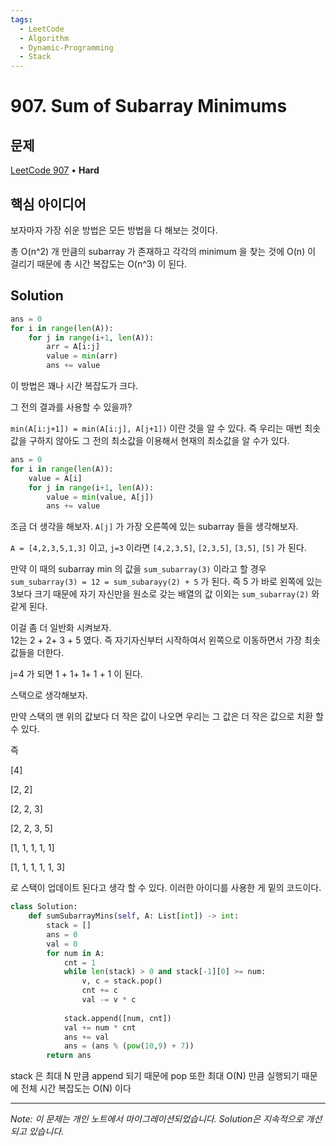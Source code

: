 ```yaml
---
tags:
  - LeetCode
  - Algorithm
  - Dynamic-Programming
  - Stack
---
```


# 907. Sum of Subarray Minimums

## 문제

[LeetCode 907](https://leetcode.com/problems/sum-of-subarray-minimums/) • **Hard**

## 핵심 아이디어

보자마자 가장 쉬운 방법은 모든 방법을 다 해보는 것이다.

총 O(n^2) 개 만큼의 subarray 가 존재하고 각각의 minimum 을 찾는 것에 O(n) 이 걸리기 때문에 총 시간 복잡도는 O(n^3) 이 된다.

## Solution

```python
ans = 0
for i in range(len(A)):
	for j in range(i+1, len(A)):
		arr = A[i:j]
		value = min(arr)
		ans += value
```

  

이 방법은 꽤나 시간 복잡도가 크다.

  

그 전의 결과를 사용할 수 있을까?

`min(A[i:j+1]) = min(A[i:j], A[j+1])` 이란 것을 알 수 있다. 즉 우리는 매번 최솟값을 구하지 않아도 그 전의 최소값을 이용해서 현재의 최소값을 알 수가 있다.

```python
ans = 0
for i in range(len(A)):
	value = A[i]
	for j in range(i+1, len(A)):
		value = min(value, A[j])
		ans += value
```

  

조금 더 생각을 해보자. `A[j]` 가 가장 오른쪽에 있는 subarray 들을 생각해보자.

`A = [4,2,3,5,1,3]` 이고, `j=3` 이라면 `[4,2,3,5]`, `[2,3,5]`, `[3,5]`, `[5]` 가 된다.

만약 이 때의 subarray min 의 값을 `sum_subarray(3)` 이라고 할 경우 `sum_subarray(3) = 12 = sum_subarayy(2) + 5` 가 된다. 즉 5 가 바로 왼쪽에 있는 3보다 크기 때문에 자기 자신만을 원소로 갖는 배열의 값 이외는 `sum_subarray(2)` 와 같게 된다.

이걸 좀 더 일반화 시켜보자.  
12는 2 + 2+ 3 + 5 였다. 즉 자기자신부터 시작하여서 왼쪽으로 이동하면서 가장 최솟값들을 더한다.  

j=4 가 되면 1 + 1+ 1+ 1 + 1 이 된다.

  

스택으로 생각해보자.

만약 스택의 맨 위의 값보다 더 작은 값이 나오면 우리는 그 값은 더 작은 값으로 치환 할 수 있다.

즉

[4]

[2, 2]

[2, 2, 3]

[2, 2, 3, 5]

[1, 1, 1, 1, 1]

[1, 1, 1, 1, 1, 3]

로 스택이 업데이트 된다고 생각 할 수 있다. 이러한 아이디를 사용한 게 밑의 코드이다.

```python
class Solution:
    def sumSubarrayMins(self, A: List[int]) -> int:
        stack = []
        ans = 0
        val = 0
        for num in A:
            cnt = 1
            while len(stack) > 0 and stack[-1][0] >= num:
                v, c = stack.pop()
                cnt += c
                val -= v * c
                
            stack.append([num, cnt])
            val += num * cnt
            ans += val
            ans = (ans % (pow(10,9) + 7))
        return ans
```

  

stack 은 최대 N 만큼 append 되기 때문에 pop 또한 최대 O(N) 만큼 실행되기 때문에 전체 시간 복잡도는 O(N) 이다

---

*Note: 이 문제는 개인 노트에서 마이그레이션되었습니다. Solution은 지속적으로 개선되고 있습니다.*
